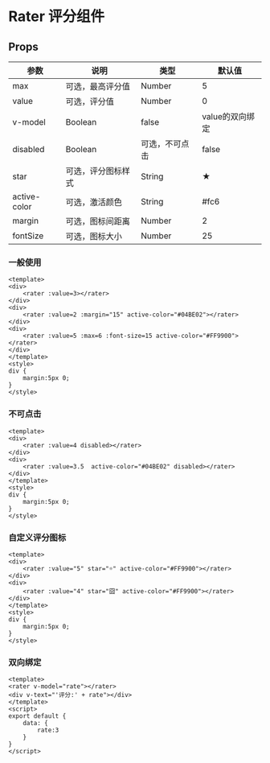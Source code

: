 # Rater 评分组件

## Props

| 参数         | 说明                  | 类型        | 默认值 |
| ----------- | ---------------------- | ---------- | ------- |
|max|可选，最高评分值|Number|5|
|value|可选，评分值|Number|0|
| v-model | Boolean | false | value的双向绑定 |
|disabled|Boolean|可选，不可点击|false|
|star|可选，评分图标样式|String|★|
|active-color|可选，激活颜色|String|#fc6|
|margin|可选，图标间距离|Number|2|
|fontSize|可选，图标大小|Number|25|


### 一般使用

``` 
<template>
<div>
    <rater :value=3></rater>
</div>
<div>
    <rater :value=2 :margin="15" active-color="#04BE02"></rater>
</div>
<div>
    <rater :value=5 :max=6 :font-size=15 active-color="#FF9900"></rater>
</div>
</template>
<style>
div {
    margin:5px 0;
}
</style>
```

### 不可点击

``` 
<template>
<div>
    <rater :value=4 disabled></rater>
</div>
<div>
    <rater :value=3.5  active-color="#04BE02" disabled></rater>
</div>
</template>
<style>
div {
    margin:5px 0;
}
</style>
```

### 自定义评分图标

``` 
<template>
<div>
    <rater :value="5" star="☼" active-color="#FF9900"></rater>
</div>
<div>
    <rater :value="4" star="囧" active-color="#FF9900"></rater>
</div>
</template>
<style>
div {
    margin:5px 0;
}
</style>
```

### 双向绑定

``` 
<template>
<rater v-model="rate"></rater>
<div v-text="'评分:' + rate"></div>
</template>
<script>
export default {
    data: {
        rate:3
    }
}
</script>
```

